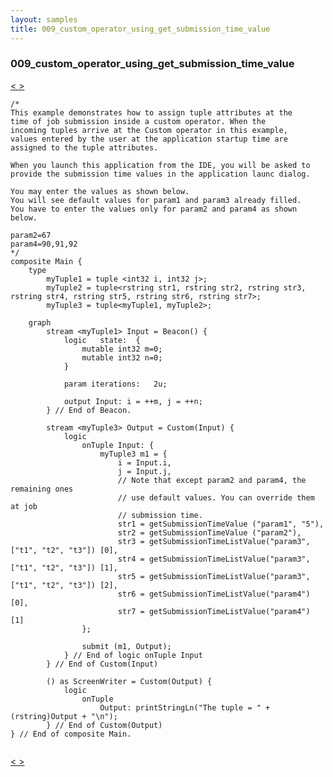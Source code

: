 ```yaml
---
layout: samples
title: 009_custom_operator_using_get_submission_time_value
---
```


### 009_custom_operator_using_get_submission_time_value

<div class="sampleNav"><a class="button" href="/sx43/samples/spl-for-beginner/008_get_submission_time_value_Main_spl/"> < </a><a class="button" href="/sx43/samples/spl-for-beginner/010_get_compile_time_value_Main_spl/"> > </a>
</div>

~~~~~~
/*
This example demonstrates how to assign tuple attributes at the 
time of job submission inside a custom operator. When the
incoming tuples arrive at the Custom operator in this example,
values entered by the user at the application startup time are
assigned to the tuple attributes.

When you launch this application from the IDE, you will be asked to
provide the submission time values in the application launc dialog.

You may enter the values as shown below.
You will see default values for param1 and param3 already filled.
You have to enter the values only for param2 and param4 as shown below.

param2=67
param4=90,91,92
*/
composite Main {
	type 
		myTuple1 = tuple <int32 i, int32 j>; 
		myTuple2 = tuple<rstring str1, rstring str2, rstring str3, rstring str4, rstring str5, rstring str6, rstring str7>;
		myTuple3 = tuple<myTuple1, myTuple2>;
	
	graph
		stream <myTuple1> Input = Beacon() {							
			logic	state:	{
				mutable int32 m=0; 
				mutable int32 n=0;
			}
			
			param iterations:	2u;			
			
			output Input: i = ++m, j = ++n;
		} // End of Beacon.
	
		stream <myTuple3> Output = Custom(Input) {
			logic 
				onTuple Input: {
					myTuple3 m1 = {
						i = Input.i, 
						j = Input.j,
						// Note that except param2 and param4, the remaining ones 
						// use default values. You can override them at job
						// submission time.
						str1 = getSubmissionTimeValue ("param1", "5"),
						str2 = getSubmissionTimeValue ("param2"),
						str3 = getSubmissionTimeListValue("param3", ["t1", "t2", "t3"]) [0],
						str4 = getSubmissionTimeListValue("param3", ["t1", "t2", "t3"]) [1],
						str5 = getSubmissionTimeListValue("param3", ["t1", "t2", "t3"]) [2],
						str6 = getSubmissionTimeListValue("param4") [0],
						str7 = getSubmissionTimeListValue("param4") [1]					
				};
				
				submit (m1, Output);
			} // End of logic onTuple Input	
		} // End of Custom(Input)
		
		() as ScreenWriter = Custom(Output) {
			logic 
				onTuple 
					Output: printStringLn("The tuple = " + (rstring)Output + "\n");
		} // End of Custom(Output)
} // End of composite Main.


~~~~~~

<div class="sampleNav"><a class="button" href="/sx43/samples/spl-for-beginner/008_get_submission_time_value_Main_spl/"> < </a><a class="button" href="/sx43/samples/spl-for-beginner/010_get_compile_time_value_Main_spl/"> > </a>
</div>

